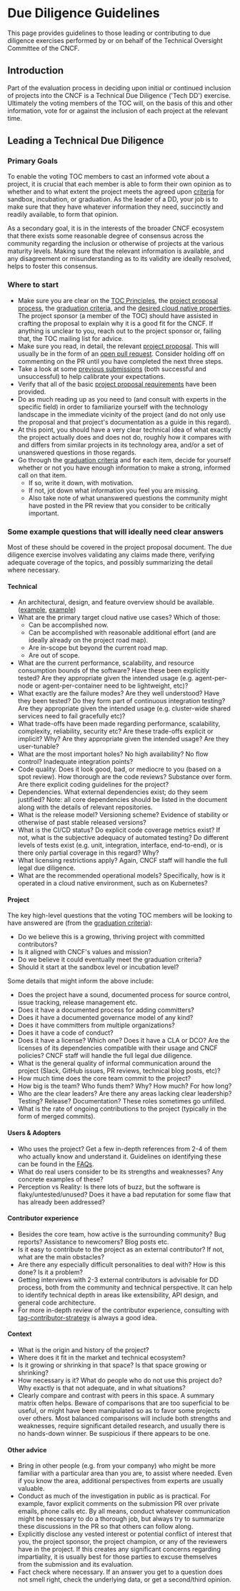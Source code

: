 # Due Diligence Guidelines

This page provides guidelines to those leading or contributing to due
diligence exercises performed by or on behalf of the Technical
Oversight Committee of the CNCF.

## Introduction

Part of the evaluation process in deciding upon initial or continued
inclusion of projects into the CNCF is a Technical Due Diligence
('Tech DD') exercise.  Ultimately the voting members of the TOC will,
on the basis of this and other information, vote for or against the
inclusion of each project at the relevant time.

## Leading a Technical Due Diligence

### Primary Goals

To enable the voting TOC members to cast an informed vote about a
project, it is crucial that each member is able to form their own
opinion as to whether and to what extent the project meets the agreed
upon [criteria](https://github.com/cncf/toc/blob/main/process/graduation_criteria.md) for
sandbox, incubation, or graduation. As the leader of a DD, your job
is to make sure that they have whatever information they need,
succinctly and readily available, to form that opinion.

As a secondary goal, it is in the interests of the broader CNCF
ecosystem that there exists some reasonable degree of consensus across
the community regarding the inclusion or otherwise of projects at the
various maturity levels.  Making sure that the relevant information is
available, and any disagreement or misunderstanding as to its
validity are ideally resolved, helps to foster this consensus.

### Where to start

* Make sure you are clear on the [TOC Principles](https://github.com/cncf/toc/blob/main/PRINCIPLES.md),
  the [project proposal process](https://github.com/cncf/toc/blob/main/process/project_proposals.md),
  the [graduation criteria](https://github.com/cncf/toc/blob/main/process/graduation_criteria.md),
  and the [desired cloud native properties](https://www.cncf.io/about/charter/).  The project sponsor (a member
  of the TOC) should have assisted in crafting the proposal to explain why it is a good fit for the CNCF. If anything is
  unclear to you, reach out to the project sponsor or, failing that, the TOC mailing list for advice.
* Make sure you read, in detail, the relevant [project proposal](https://github.com/cncf/toc/tree/main/proposals).
  This will usually be in the form of an [open pull request](https://github.com/cncf/toc/pulls).
  Consider holding off on commenting on the PR until you have completed the next three steps.
* Take a look at some [previous submissions](https://github.com/cncf/toc/pulls?utf8=%E2%9C%93&q=is%3Apr)
  (both successful and unsuccessful) to help calibrate your expectations.
* Verify that all of the basic [project proposal requirements](https://github.com/cncf/toc/blob/main/process/project_proposals.md) have been provided.
* Do as much reading up as you need to (and consult with experts in the specific field) in order to familiarize yourself with the technology
  landscape in the immediate vicinity of the project (and do not only use the proposal and that project's documentation as a guide in this regard).
* At this point, you should have a very clear technical idea of what exactly the project actually does and does not do, roughly how it compares with and differs from
  similar projects in its technology area, and/or a set of unanswered questions in those regards.
* Go through the [graduation criteria](https://github.com/cncf/toc/blob/main/process/graduation_criteria.md) and for each item,
  decide for yourself whether or not you have enough information to make a strong, informed call on that item.
  * If so, write it down, with motivation.
  * If not, jot down what information you feel you are missing.
  * Also take note of what unanswered questions the community might have posted in the PR review that you consider
    to be critically important.

### Some example questions that will ideally need clear answers

Most of these should be covered in the project proposal document.  The
due diligence exercise involves validating any claims made there,
verifying adequate coverage of the topics, and possibly summarizing
the detail where necessary.

#### Technical

* An architectural, design, and feature overview should be available.
  ([example](https://github.com/docker/notary/blob/master/docs/service_architecture.md),
  [example](https://github.com/docker/notary/blob/master/docs/command_reference.md))
* What are the primary target cloud native use cases?  Which of those:
  * Can be accomplished now.
  * Can be accomplished with reasonable additional effort (and are ideally already on the project road map).
  * Are in-scope but beyond the current road map.
  * Are out of scope.
* What are the current performance, scalability, and resource consumption bounds of the software?  Have these been explicitly tested?
  Are they appropriate given the intended usage (e.g. agent-per-node or agent-per-container need to be lightweight, etc)?
* What exactly are the failure modes?  Are they well understood?  Have they been tested?  Do they form part of continuous integration testing?
  Are they appropriate given the intended usage (e.g. cluster-wide shared services need to fail gracefully etc)?
* What trade-offs have been made regarding performance, scalability, complexity, reliability, security etc?  Are these trade-offs explicit or implicit?
  Why?  Are they appropriate given the intended usage?  Are they user-tunable?
* What are the most important holes? No high availability? No flow control? Inadequate integration points?
* Code quality.  Does it look good, bad, or mediocre to you (based on a spot review).  How thorough are the code reviews? Substance over form.
  Are there explicit coding guidelines for the project?
* Dependencies.  What external dependencies exist; do they seem justified?  Note: all core dependencies should be listed in the document along with the details of relevant repositories.
* What is the release model?  Versioning scheme?  Evidence of stability or otherwise of past stable released versions?
* What is the CI/CD status?  Do explicit code coverage metrics exist? If not, what is the subjective adequacy of automated testing?
  Do different levels of tests exist (e.g. unit, integration, interface, end-to-end), or is there only partial coverage in this regard?  Why?
* What licensing restrictions apply?  Again, CNCF staff will handle the full legal due diligence.
* What are the recommended operational models?  Specifically, how is it operated in a cloud native environment, such as on Kubernetes?

#### Project

The key high-level questions that the voting TOC members will be looking to have answered are (from the [graduation criteria](https://github.com/cncf/toc/blob/main/process/graduation_criteria.md)):

* Do we believe this is a growing, thriving project with committed contributors?
* Is it aligned with CNCF's values and mission?
* Do we believe it could eventually meet the graduation criteria?
* Should it start at the sandbox level or incubation level?

Some details that might inform the above include:

* Does the project have a sound, documented process for source control, issue tracking, release management etc.
* Does it have a documented process for adding committers?
* Does it have a documented governance model of any kind?
* Does it have committers from multiple organizations?
* Does it have a code of conduct?
* Does it have a license? Which one? Does it have a CLA or DCO? Are the licenses of its dependencies compatible with their usage and CNCF policies?
  CNCF staff will handle the full legal due diligence.
* What is the general quality of informal communication around the project (Slack, GitHub issues, PR reviews, technical blog posts, etc)?
* How much time does the core team commit to the project?
* How big is the team? Who funds them? Why? How much? For how long?
* Who are the clear leaders? Are there any areas lacking clear leadership? Testing? Release? Documentation? These roles sometimes go unfilled.
* What is the rate of ongoing contributions to the project (typically in the form of merged commits).

#### Users & Adopters

* Who uses the project?  Get a few in-depth references from 2-4 of them who actually know and understand it. Guidelines on identifying these can be found in the [FAQs](https://github.com/cncf/toc/blob/main/FAQ.md#what-is-the-definition-of-an-adopter).
* What do real users consider to be its strengths and weaknesses?  Any concrete examples of these?
* Perception vs Reality:  Is there lots of buzz, but the software is flaky/untested/unused?  Does it have a bad reputation for some flaw that has already been addressed?

#### Contributor experience

* Besides the core team, how active is the surrounding community? Bug reports? Assistance to newcomers? Blog posts etc.
* Is it easy to contribute to the project as an external contributor? If not, what are the main obstacles?
* Are there any especially difficult personalities to deal with? How is this done? Is it a problem?
* Getting interviews with 2-3 external contributors is advisable for DD process, both from the community and technical perspective. It can help to identify technical depth in areas like extensibility, API design, and general code architecture.
* For more in-depth review of the contributor experience, consulting with [tag-contributor-strategy](https://github.com/cncf/tag-contributor-strategy) is always a good idea.

#### Context

* What is the origin and history of the project?
* Where does it fit in the market and technical ecosystem?
* Is it growing or shrinking in that space?  Is that space growing or shrinking?
* How necessary is it? What do people who do not use this project do?  Why exactly is that not adequate, and in what situations?
* Clearly compare and contrast with peers in this space.  A summary matrix often helps.
  Beware of comparisons that are too superficial to be useful, or might have been manipulated so as to favor some projects over others.
  Most balanced comparisons will include both strengths and weaknesses, require significant detailed research, and usually there is no hands-down winner.
  Be suspicious if there appears to be one.

#### Other advice

* Bring in other people (e.g. from your company) who might be more familiar with a
  particular area than you are, to assist where needed. Even if you know the area,
  additional perspectives from experts are usually valuable.
* Conduct as much of the investigation in public as is practical. For example, favor explicit comments on the
  submission PR over private emails, phone calls etc. By all means, conduct whatever communication might be
  necessary to do a thorough job, but always try to summarize these discussions in the PR so that others can follow along.
* Explicitly disclose any vested interest or potential conflict of interest that you, the project sponsor,
  the project champion, or any of the reviewers have in the project. If this creates any significant concerns regarding
  impartiality, it is usually best for those parties to excuse themselves from the submission and its evaluation.
* Fact check where necessary. If an answer you get to a question does not smell right, check the underlying data, or get a second/third opinion.
